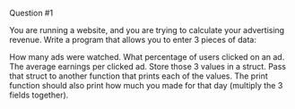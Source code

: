 Question #1

You are running a website, and you are trying to calculate your advertising revenue. Write a program that allows you to enter 3 pieces of data:

How many ads were watched.
What percentage of users clicked on an ad.
The average earnings per clicked ad.
Store those 3 values in a struct. Pass that struct to another function that prints each of the values. The print function should also print how much you made for that day (multiply the 3 fields together).
